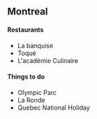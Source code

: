 ## Montreal

#### Restaurants
- La banquise
- Toqué
- L'académie Culinaire

#### Things to do
- Olympic Parc
- La Ronde
- Quebec National Holiday
